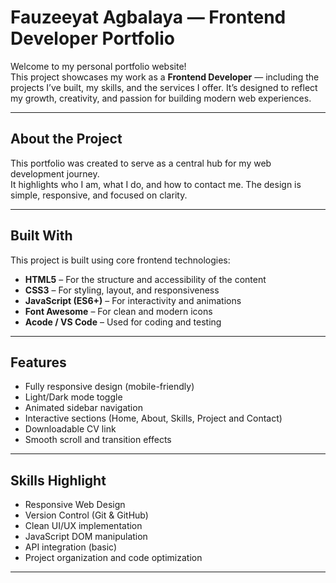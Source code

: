 # Fauzeeyat Agbalaya — Frontend Developer Portfolio

Welcome to my personal portfolio website!  
This project showcases my work as a **Frontend Developer** — including the projects I’ve built, my skills, and the services I offer. It’s designed to reflect my growth, creativity, and passion for building modern web experiences.

---

##  About the Project
This portfolio was created to serve as a central hub for my web development journey.  
It highlights who I am, what I do, and how to contact me. The design is simple, responsive, and focused on clarity.

---

##  Built With
This project is built using core frontend technologies:
- **HTML5** – For the structure and accessibility of the content  
- **CSS3** – For styling, layout, and responsiveness  
- **JavaScript (ES6+)** – For interactivity and animations  
- **Font Awesome** – For clean and modern icons  
- **Acode / VS Code** – Used for coding and testing  

---

##  Features
- Fully responsive design (mobile-friendly)
- Light/Dark mode toggle  
- Animated sidebar navigation  
- Interactive sections (Home, About, Skills, Project and Contact)  
- Downloadable CV link  
- Smooth scroll and transition effects  

---

## Skills Highlight
- Responsive Web Design  
- Version Control (Git & GitHub)  
- Clean UI/UX implementation  
- JavaScript DOM manipulation  
- API integration (basic)  
- Project organization and code optimization  

---
